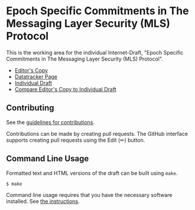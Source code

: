 # Epoch Specific Commitments in The Messaging Layer Security (MLS) Protocol

This is the working area for the individual Internet-Draft, "Epoch Specific Commitments in The Messaging Layer Security (MLS) Protocol".

* [Editor's Copy](https://rohanmahy.github.io/mls-epoch-commitment/#go.draft-mahy-mls-epoch-commitment.html)
* [Datatracker Page](https://datatracker.ietf.org/doc/draft-mahy-mls-epoch-commitment)
* [Individual Draft](https://datatracker.ietf.org/doc/html/draft-mahy-mls-epoch-commitment)
* [Compare Editor's Copy to Individual Draft](https://rohanmahy.github.io/mls-epoch-commitment/#go.draft-mahy-mls-epoch-commitment.diff)


## Contributing

See the
[guidelines for contributions](https://github.com/rohanmahy/mls-epoch-commitment/blob/main/CONTRIBUTING.md).

Contributions can be made by creating pull requests.
The GitHub interface supports creating pull requests using the Edit (✏) button.


## Command Line Usage

Formatted text and HTML versions of the draft can be built using `make`.

```sh
$ make
```

Command line usage requires that you have the necessary software installed.  See
[the instructions](https://github.com/martinthomson/i-d-template/blob/main/doc/SETUP.md).

